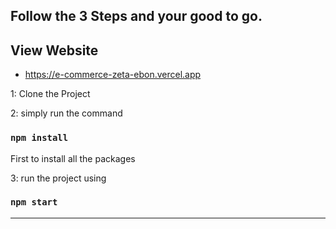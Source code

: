 ## Follow the 3 Steps and your good to go. 

## View Website
- https://e-commerce-zeta-ebon.vercel.app
  
1: Clone the Project 

2: simply run the command 
   ### `npm install` 
   First to install all the packages
   
3: run the project using 
   ### `npm start`
   
   ---


